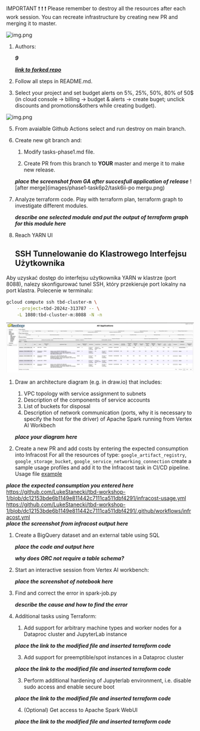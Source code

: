 IMPORTANT ❗ ❗ ❗ Please remember to destroy all the resources after each work session. You can recreate infrastructure by creating new PR and merging it to master.
  
![img.png](doc/figures/destroy.png)

1. Authors:

   ***9***

   ***[link to forked repo](https://github.com/LukeStanecki/tbd-workshop-1)***
   
2. Follow all steps in README.md.

3. Select your project and set budget alerts on 5%, 25%, 50%, 80% of 50$ (in cloud console -> billing -> budget & alerts -> create buget; unclick discounts and promotions&others while creating budget).

  ![img.png](doc/figures/discounts.png)

5. From avaialble Github Actions select and run destroy on main branch.
   
7. Create new git branch and:
    1. Modify tasks-phase1.md file.
    
    2. Create PR from this branch to **YOUR** master and merge it to make new release. 

    
    ***place the screenshot from GA after succesfull application of release***
    ![after merge](images/phase1-task6p2/task6ii-po mergu.png)

8. Analyze terraform code. Play with terraform plan, terraform graph to investigate different modules.

    ***describe one selected module and put the output of terraform graph for this module here***
   
9. Reach YARN UI
   
   ## SSH Tunnelowanie do Klastrowego Interfejsu Użytkownika

Aby uzyskać dostęp do interfejsu użytkownika YARN w klastrze (port 8088), nalezy skonfigurować tunel SSH, który przekieruje port lokalny na port klastra. Polecenie w terminalu:

```bash
gcloud compute ssh tbd-cluster-m \
    --project=tbd-2024z-313787 -- \
    -L 1080:tbd-cluster-m:8088 -N -n
```

![yarnui.png](images/yarnui/yarnui.png)
   
1.  Draw an architecture diagram (e.g. in draw.io) that includes:
    1. VPC topology with service assignment to subnets
    2. Description of the components of service accounts
    3. List of buckets for disposal
    4. Description of network communication (ports, why it is necessary to specify the host for the driver) of Apache Spark running from Vertex AI Workbech
  
    ***place your diagram here***

2.  Create a new PR and add costs by entering the expected consumption into Infracost
For all the resources of type: `google_artifact_registry`, `google_storage_bucket`, `google_service_networking_connection`
create a sample usage profiles and add it to the Infracost task in CI/CD pipeline. Usage file [example](https://github.com/infracost/infracost/blob/master/infracost-usage-example.yml) 

   ***place the expected consumption you entered here***
    https://github.com/LukeStanecki/tbd-workshop-1/blob/dc12153bde6b1149e811442c7111ca511dbf4291/infracost-usage.yml  
    https://github.com/LukeStanecki/tbd-workshop-1/blob/dc12153bde6b1149e811442c7111ca511dbf4291/.github/workflows/infracost.yml  
   ***place the screenshot from infracost output here***

1.  Create a BigQuery dataset and an external table using SQL
    
    ***place the code and output here***
   
    ***why does ORC not require a table schema?***

  
12. Start an interactive session from Vertex AI workbench:

    ***place the screenshot of notebook here***
   
13. Find and correct the error in spark-job.py

    ***describe the cause and how to find the error***

14. Additional tasks using Terraform:

    1. Add support for arbitrary machine types and worker nodes for a Dataproc cluster and JupyterLab instance

    ***place the link to the modified file and inserted terraform code***
    
    3. Add support for preemptible/spot instances in a Dataproc cluster

    ***place the link to the modified file and inserted terraform code***
    
    3. Perform additional hardening of Jupyterlab environment, i.e. disable sudo access and enable secure boot
    
    ***place the link to the modified file and inserted terraform code***

    4. (Optional) Get access to Apache Spark WebUI

    ***place the link to the modified file and inserted terraform code***
